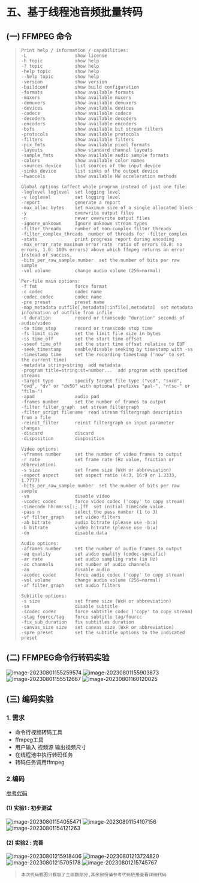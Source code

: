 # 五、基于线程池音频批量转码

## (一) FFMPEG 命令

>```
>Print help / information / capabilities:
>-L                  show license
>-h topic            show help
>-? topic            show help
>-help topic         show help
>--help topic        show help
>-version            show version
>-buildconf          show build configuration
>-formats            show available formats
>-muxers             show available muxers
>-demuxers           show available demuxers
>-devices            show available devices
>-codecs             show available codecs
>-decoders           show available decoders
>-encoders           show available encoders
>-bsfs               show available bit stream filters
>-protocols          show available protocols
>-filters            show available filters
>-pix_fmts           show available pixel formats
>-layouts            show standard channel layouts
>-sample_fmts        show available audio sample formats
>-colors             show available color names
>-sources device     list sources of the input device
>-sinks device       list sinks of the output device
>-hwaccels           show available HW acceleration methods
>
>Global options (affect whole program instead of just one file:
>-loglevel loglevel  set logging level
>-v loglevel         set logging level
>-report             generate a report
>-max_alloc bytes    set maximum size of a single allocated block
>-y                  overwrite output files
>-n                  never overwrite output files
>-ignore_unknown     Ignore unknown stream types
>-filter_threads     number of non-complex filter threads
>-filter_complex_threads  number of threads for -filter_complex
>-stats              print progress report during encoding
>-max_error_rate maximum error rate  ratio of errors (0.0: no errors, 1.0: 100% errors) above which ffmpeg returns an error instead of success.
>-bits_per_raw_sample number  set the number of bits per raw sample
>-vol volume         change audio volume (256=normal)
>
>Per-file main options:
>-f fmt              force format
>-c codec            codec name
>-codec codec        codec name
>-pre preset         preset name
>-map_metadata outfile[,metadata]:infile[,metadata]  set metadata information of outfile from infile
>-t duration         record or transcode "duration" seconds of audio/video
>-to time_stop       record or transcode stop time
>-fs limit_size      set the limit file size in bytes
>-ss time_off        set the start time offset
>-sseof time_off     set the start time offset relative to EOF
>-seek_timestamp     enable/disable seeking by timestamp with -ss
>-timestamp time     set the recording timestamp ('now' to set the current time)
>-metadata string=string  add metadata
>-program title=string:st=number...  add program with specified streams
>-target type        specify target file type ("vcd", "svcd", "dvd", "dv" or "dv50" with optional prefixes "pal-", "ntsc-" or "film-")
>-apad               audio pad
>-frames number      set the number of frames to output
>-filter filter_graph  set stream filtergraph
>-filter_script filename  read stream filtergraph description from a file
>-reinit_filter      reinit filtergraph on input parameter changes
>-discard            discard
>-disposition        disposition
>
>Video options:
>-vframes number     set the number of video frames to output
>-r rate             set frame rate (Hz value, fraction or abbreviation)
>-s size             set frame size (WxH or abbreviation)
>-aspect aspect      set aspect ratio (4:3, 16:9 or 1.3333, 1.7777)
>-bits_per_raw_sample number  set the number of bits per raw sample
>-vn                 disable video
>-vcodec codec       force video codec ('copy' to copy stream)
>-timecode hh:mm:ss[:;.]ff  set initial TimeCode value.
>-pass n             select the pass number (1 to 3)
>-vf filter_graph    set video filters
>-ab bitrate         audio bitrate (please use -b:a)
>-b bitrate          video bitrate (please use -b:v)
>-dn                 disable data
>
>Audio options:
>-aframes number     set the number of audio frames to output
>-aq quality         set audio quality (codec-specific)
>-ar rate            set audio sampling rate (in Hz)
>-ac channels        set number of audio channels
>-an                 disable audio
>-acodec codec       force audio codec ('copy' to copy stream)
>-vol volume         change audio volume (256=normal)
>-af filter_graph    set audio filters
>
>Subtitle options:
>-s size             set frame size (WxH or abbreviation)
>-sn                 disable subtitle
>-scodec codec       force subtitle codec ('copy' to copy stream)
>-stag fourcc/tag    force subtitle tag/fourcc
>-fix_sub_duration   fix subtitles duration
>-canvas_size size   set canvas size (WxH or abbreviation)
>-spre preset        set the subtitle options to the indicated preset
>```

## (二) FFMPEG命令行转码实验

<img src="./assets/image-20230801155259574.png" alt="image-20230801155259574" /> 

<img src="./assets/image-20230801155903873.png" alt="image-20230801155903873" /> 

<img src="./assets/image-20230801155512667.png" alt="image-20230801155512667" /> 

<img src="./assets/image-20230801160120025.png" alt="image-20230801160120025" /> 

## (三) 编码实验

### 1. 需求

* 命令行视频转码工具
* ffmpeg工具
* 用户输入 视频源 输出视频尺寸
* 在线程池中执行转码任务
* 转码任务调用ffmpeg

### 2.编码

[参考代码](https://github.com/WONGZEONJYU/stu_cpp_thread/tree/main/120thread_pool_video)

#### (1) 实验1 : 初步测试

<img src="./assets/image-20230801154055471.png" alt="image-20230801154055471" /> 

<img src="./assets/image-20230801154107156.png" alt="image-20230801154107156" /> 

<img src="./assets/image-20230801154121263.png" alt="image-20230801154121263" /> 

#### (2) 实验2 : 完善

<img src="./assets/image-20230801215918406.png" alt="image-20230801215918406" /> 

<img src="./assets/image-20230801213724820.png" alt="image-20230801213724820" /> 

<img src="./assets/image-20230801215705178.png" alt="image-20230801215705178" /> 

<img src="./assets/image-20230801215745767.png" alt="image-20230801215745767" /> 

>```
>本次代码截图只截取了主函数部分,其余部份请参考代码链接查看详细代码
>```

